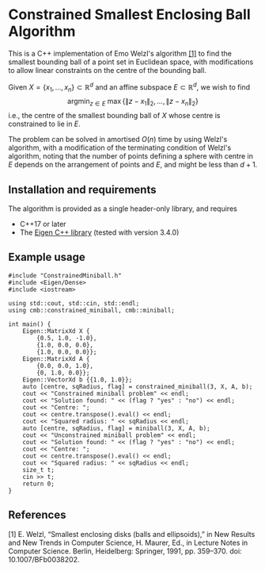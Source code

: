 # Constrained Smallest Enclosing Ball Algorithm
This is a C++ implementation of Emo Welzl's algorithm [[1]](#bib1) to find the smallest bounding ball of a point set in Euclidean space, with modifications to allow linear constraints on the centre of the bounding ball. 

Given $X = \{x_1, \ldots, x_n\} \subset \mathbb{R}^d$ and an affine subspace $E \subset \mathbb{R}^d$, we wish to find
$$\mathrm{argmin}_{z \in E} \ \max \{\|z - x_1\|_2, \ldots, \|z - x_n\|_2\}$$
i.e., the centre of the smallest bounding ball of $X$ whose centre is constrained to lie in $E$.

The problem can be solved in amortised $O(n)$ time by using Welzl's algorithm, with a modification of the terminating condition of Welzl's algorithm, noting that the number of points defining a sphere with centre in $E$ depends on the arrangement of points and $E$, and might be less than $d+1$. 

## Installation and requirements
The algorithm is provided as a single header-only library, and requires
- C++17 or later 
- The [Eigen C++ library](https://eigen.tuxfamily.org/index.php?title=Main_Page) (tested with version 3.4.0) 

## Example usage
```
#include "ConstrainedMiniball.h"
#include <Eigen/Dense>
#include <iostream>

using std::cout, std::cin, std::endl;
using cmb::constrained_miniball, cmb::miniball;

int main() {
    Eigen::MatrixXd X {
        {0.5, 1.0, -1.0}, 
        {1.0, 0.0, 0.0}, 
        {1.0, 0.0, 0.0}};
    Eigen::MatrixXd A {
        {0.0, 0.0, 1.0}, 
        {0, 1.0, 0.0}};
    Eigen::VectorXd b {{1.0, 1.0}};
    auto [centre, sqRadius, flag] = constrained_miniball(3, X, A, b);
    cout << "Constrained miniball problem" << endl;
    cout << "Solution found: " << (flag ? "yes" : "no") << endl;
    cout << "Centre: ";
    cout << centre.transpose().eval() << endl;
    cout << "Squared radius: " << sqRadius << endl;
    auto [centre, sqRadius, flag] = miniball(3, X, A, b);
    cout << "Unconstrained miniball problem" << endl;
    cout << "Solution found: " << (flag ? "yes" : "no") << endl;
    cout << "Centre: ";
    cout << centre.transpose().eval() << endl;
    cout << "Squared radius: " << sqRadius << endl;
    size_t t;
    cin >> t;
    return 0;
}
```

## References

<a name="bib1">[1]</a> E. Welzl, “Smallest enclosing disks (balls and ellipsoids),” in New Results and New Trends in Computer Science, H. Maurer, Ed., in Lecture Notes in Computer Science. Berlin, Heidelberg: Springer, 1991, pp. 359–370. doi: 10.1007/BFb0038202.

